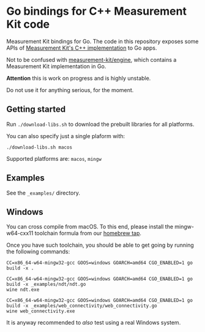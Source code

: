 # Go bindings for C++ Measurement Kit code

Measurement Kit bindings for Go. The code in this repository exposes
some APIs of [Measurement Kit's C++ implementation](
https://github.com/measurement-kit/measurement-kit) to Go apps.

Not to be confused with [measurement-kit/engine](
https://github.com/measurement-kit/engine), which contains a Measurement Kit
implementation in Go.

**Attention** this is work on progress and is highly unstable.

Do not use it for anything serious, for the moment.

## Getting started

Run `./download-libs.sh` to download the prebuilt libraries for all platforms.

You can also specify just a single plaform with:

```
./download-libs.sh macos
```

Supported platforms are: `macos`, `mingw`


## Examples

See the `_examples/` directory.

## Windows

You can cross compile from macOS. To this end, please install the
mingw-w64-cxx11 toolchain formula from our [homebrew tap](
https://github.com/measurement-kit/homebrew-measurement-kit).

Once you have such toolchain, you should be able to get going by
running the following commands:

```
CC=x86_64-w64-mingw32-gcc GOOS=windows GOARCH=amd64 CGO_ENABLED=1 go build -x .

CC=x86_64-w64-mingw32-gcc GOOS=windows GOARCH=amd64 CGO_ENABLED=1 go build -x _examples/ndt/ndt.go
wine ndt.exe

CC=x86_64-w64-mingw32-gcc GOOS=windows GOARCH=amd64 CGO_ENABLED=1 go build -x _examples/web_connectivity/web_connectivity.go
wine web_connectivity.exe
```

It is anyway recommended to _also_ test using a real Windows system.
